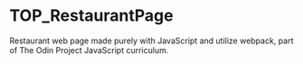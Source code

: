 # TOP_RestaurantPage

Restaurant web page made purely with JavaScript and utilize webpack, part of The Odin Project JavaScript curriculum.
